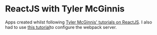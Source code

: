 # ReactJS with Tyler McGinnis

Apps created whilst following [Tyler McGinnis' tutorials on ReactJS](https://tylermcginnis.com/react-js-tutorial-pt-1-a-comprehensive-guide-to-building-apps-with-react-js-8ce321b125ba#.uwtfmr08q). I also had to use [this tutorial](https://www.twilio.com/blog/2015/08/setting-up-react-for-es6-with-webpack-and-babel-2.html)to configure the webpack server. 
